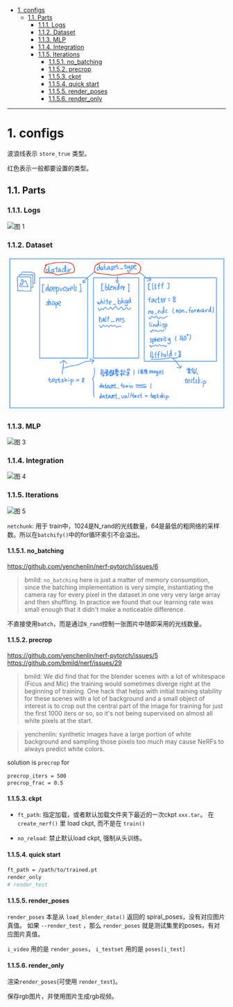 - [1. configs](#1-configs)
  - [1.1. Parts](#11-parts)
    - [1.1.1. Logs](#111-logs)
    - [1.1.2. Dataset](#112-dataset)
    - [1.1.3. MLP](#113-mlp)
    - [1.1.4. Integration](#114-integration)
    - [1.1.5. Iterations](#115-iterations)
      - [1.1.5.1. no\_batching](#1151-no_batching)
      - [1.1.5.2. precrop](#1152-precrop)
      - [1.1.5.3. ckpt](#1153-ckpt)
      - [1.1.5.4. quick start](#1154-quick-start)
      - [1.1.5.5. render\_poses](#1155-render_poses)
      - [1.1.5.6. render\_only](#1156-render_only)

---
# 1. configs
波浪线表示 `store_true` 类型。

红色表示一般都要设置的类型。
## 1.1. Parts

### 1.1.1. Logs

![图 1](../images/de3f5daeb08d3a2541193c204ea9dce84d2c9a87f5051927185ab75b7dd00a46.png)  

### 1.1.2. Dataset

![图 1](../images/4d6a0b59332a5dff0cd95cd91cbee548f82a4b768035809d3358a5d06c7d14a2.png)  
  

### 1.1.3. MLP

![图 3](../images/fbfc884acb13f75a226527b06cefb3147aac1dfca40b8c0271e7eeea5e4c5548.png)  

### 1.1.4. Integration

![图 4](../images/9904ff7aab2003cccf76a87e37a673e63d2ee3eff37780c149cc64d8436c2e40.png)  

### 1.1.5. Iterations

![图 5](../images/327f572110e7a25d4a87bd7ffc5548dda4be85aea371aa5c2246e9574b3793d1.png)  

`netchunk`: 用于 train中，1024是N_rand的光线数量，64是最低的粗网络的采样数。所以在`batchify()`中的for循环索引不会溢出。

#### 1.1.5.1. no_batching

<https://github.com/yenchenlin/nerf-pytorch/issues/6>

> bmild: `no_batching` here is just a matter of memory consumption, since the batching implementation is very simple, instantiating the camera ray for every pixel in the dataset in one very very large array and then shuffling. In practice we found that our learning rate was small enough that it didn't make a noticeable difference.

不直接使用`batch`，而是通过`N_rand`控制一张图片中随即采用的光线数量。

#### 1.1.5.2. precrop

<https://github.com/yenchenlin/nerf-pytorch/issues/5>
<https://github.com/bmild/nerf/issues/29>

> bmild: We did find that for the blender scenes with a lot of whitespace (Ficus and Mic) the training would sometimes diverge right at the beginning of training. One hack that helps with initial training stability for these scenes with a lot of background and a small object of interest is to crop out the central part of the image for training for just the first 1000 iters or so, so it's not being supervised on almost all white pixels at the start.

> yenchenlin: synthetic images have a large portion of white background and sampling those pixels too much may cause NeRFs to always predict white colors.

solution is `precrop` for
```
precrop_iters = 500
precrop_frac = 0.5
```

#### 1.1.5.3. ckpt

- `ft_path`: 指定加载，或者默认加载文件夹下最近的一次ckpt `xxx.tar`。
  在 `create_nerf()` 里 load ckpt, 而不是在 `train()`


- `no_reload`: 禁止默认load ckpt, 强制从头训练。

#### 1.1.5.4. quick start

```bash
ft_path = /path/to/trained.pt
render_only
# render_test
```

#### 1.1.5.5. render_poses

`render_poses` 本是从 `load_blender_data()` 返回的 spiral_poses，没有对应图片真值。
如果 `--render_test` ，那么 `render_poses` 就是测试集里的poses，有对应图片真值。

`i_video` 用的是 `render_poses`， `i_testset` 用的是 `poses[i_test]`


#### 1.1.5.6. render_only

渲染`render_poses`(可使用 `render_test`)。

保存rgb图片，并使用图片生成rgb视频。